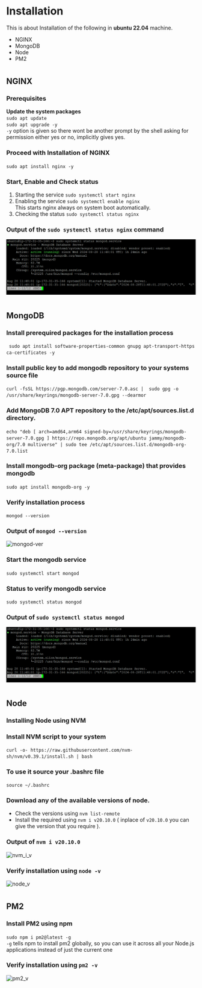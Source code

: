 # Installation
This is about Installation of the following in **ubuntu 22.04** machine.
- NGINX
- MongoDB
- Node
- PM2
#
## NGINX
### Prerequisites
 **Update the system packages**<br>
`sudo apt update`<br>
 `sudo apt upgrade -y` 
 <br>`-y` option is given so there wont be another prompt by the shell  asking for permission either yes or no, implicitly gives yes.

### Proceed with Installation of NGINX
`sudo apt install nginx -y` 
### Start, Enable and Check status
1. Starting the service
`sudo systemctl start nginx`
2. Enabling the service 
`sudo systemctl enable nginx` <br>
This starts nginx always on system boot automatically.
3. Checking the status 
`sudo systemctl status nginx`

### Output of the `sudo systemctl status nginx` command
![example](/resources/mongo_status.png)
#
## MongoDB
 ### Install prerequired packages for the installation process<br>
` sudo apt install software-properties-common gnupg apt-transport-https ca-certificates -y`
### Install public key to add mongodb repository to your systems source file<br>
```curl -fsSL https://pgp.mongodb.com/server-7.0.asc |  sudo gpg -o /usr/share/keyrings/mongodb-server-7.0.gpg --dearmor```
### Add MongoDB 7.0 APT repository to the /etc/apt/sources.list.d directory.
```echo "deb [ arch=amd64,arm64 signed-by=/usr/share/keyrings/mongodb-server-7.0.gpg ] https://repo.mongodb.org/apt/ubuntu jammy/mongodb-org/7.0 multiverse" | sudo tee /etc/apt/sources.list.d/mongodb-org-7.0.list```
### Install mongodb-org package (meta-package) that provides mongodb
`sudo apt install mongodb-org -y`
### Verify installation process
`mongod --version`
### Output of `mongod --version`
![mongod-ver](/resources/mongo_ver.png)
### Start the mongodb service
`sudo systemctl start mongod`
### Status to verify mongodb service
`sudo systemctl status mongod`
### Output of `sudo systemctl status mongod`
![mongod-status](/resources/mongo_status.png)
#
## Node
### Installing Node using NVM
### Install NVM script to your system
`curl -o- https://raw.githubusercontent.com/nvm-sh/nvm/v0.39.1/install.sh | bash`
### To use it source your .bashrc file
`source ~/.bashrc`
### Download any of the available versions of node.
- Check the versions using `nvm list-remote`
- Install the required using `nvm i v20.10.0` ( inplace of `v20.10.0` you can give the version that you require ).
### Output of `nvm i v20.10.0`
![nvm_i_v](/resources/nvm_i_ver.png) 
### Verify installation using `node -v`
![node_v](/resources/node_ver.png)
#
## PM2
### Install PM2 using npm
`sudo npm i pm2@latest -g`<br>
`-g` tells npm to install pm2 globally, so you can use it across all your Node.js applications instead of just the current one
### Verify installation using `pm2 -v`
![pm2_v](/resources/pm2_v.png)